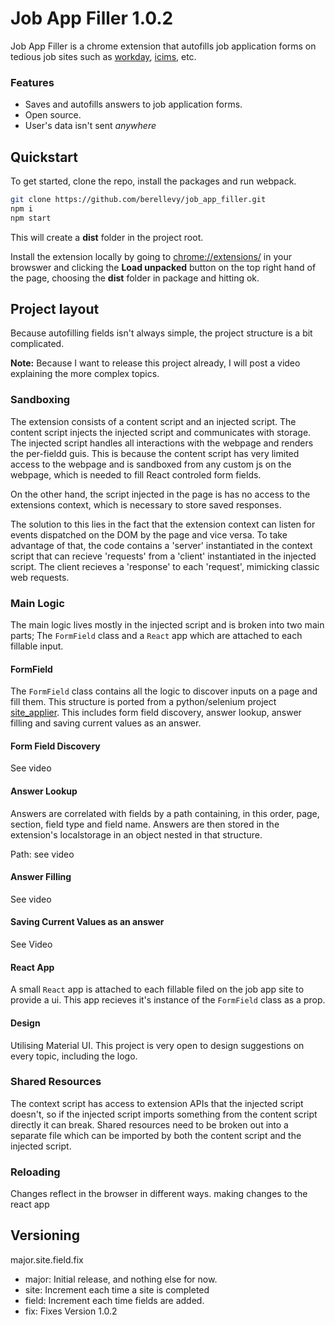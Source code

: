 # Job App Filler 1.0.2

Job App Filler is a chrome extension that autofills job application forms
on tedious job sites such as [workday](https://www.workday.com/en-gb/homepage.html), [icims](https://www.icims.com/), etc.

### Features

- Saves and autofills answers to job application forms.
- Open source.
- User's data isn't sent *anywhere*

## Quickstart

To get started, clone the repo, install the packages and run webpack.

```bash
git clone https://github.com/berellevy/job_app_filler.git
npm i
npm start
```

This will create a **dist** folder in the project root.

Install the extension locally by going to <chrome://extensions/> in your browswer
and clicking the **Load unpacked** button on the top right hand of the page, choosing the **dist**
folder in package and hitting ok.

## Project layout

Because autofilling fields isn't always simple, the project structure is a bit complicated.

**Note:** Because I want to release this project already, I will post a video explaining the more complex topics.

### Sandboxing

The extension consists of a content script and an injected script.
The content script injects the injected script and communicates with storage.
The injected script handles all interactions with the webpage and renders the per-fieldd guis.
This is because the content script has very limited access to the webpage and is sandboxed from
any custom js on the webpage, which is needed to fill React controled form fields.

On the other hand, the script injected in the page is has no access to the extensions context,
which is necessary to store saved responses.

The solution to this lies in the fact that the extension context can listen for events dispatched
on the DOM by the page and vice versa. To take advantage of that, the code contains a 'server'
instantiated in the context script that can recieve 'requests' from a 'client' instantiated in
the injected script. The client recieves a 'response' to each 'request', mimicking classic web requests.

### Main Logic

The main logic lives mostly in the injected script and is broken into two main parts;
The `FormField` class and a `React` app which are attached to each fillable input.

#### FormField

The `FormField` class contains all the logic to discover inputs on a page and fill them.
This structure is ported from a python/selenium project [site_applier](https://github.com/berellevy/site_applier).
This includes form field discovery, answer lookup, answer filling and saving current values as an answer.

#### Form Field Discovery

See video

#### Answer Lookup

Answers are correlated with fields by a path containing, in this order, page, section, field type and field name.
Answers are then stored in the extension's localstorage in an object nested in that structure.

Path: see video

#### Answer Filling

See video

#### Saving Current Values as an answer

See Video

#### React App

A small `React` app is attached to each fillable filed on the job app site to provide a ui.
This app recieves it's instance of the `FormField` class as a prop.

#### Design

Utilising Material UI. This project is very open to design suggestions on every topic, including the logo.

### Shared Resources

The context script has access to extension APIs that the injected script doesn't, so if the injected
script imports something from the content script directly it can break. Shared resources need to be
broken out into a separate file which can be imported by both the content script and the injected script.

### Reloading

Changes reflect in the browser in different ways. making changes to the react app

## Versioning

major.site.field.fix

- major: Initial release, and nothing else for now.
- site: Increment each time a site is completed
- field: Increment each time fields are added.
- fix: Fixes
Version 1.0.2
